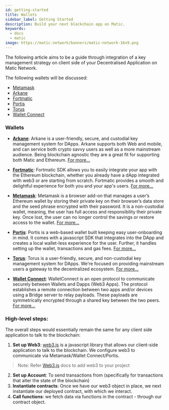 ```yaml
---
id: getting-started
title: Wallets
sidebar_label: Getting Started
description: Build your next blockchain app on Matic.
keywords:
  - docs
  - matic
image: https://matic.network/banners/matic-network-16x9.png 
---
```


The following article aims to be a guide through integration of a key management strategy on client side of your Decentralised Application on Matic Network.

The following wallets will be discussed:

- [Metamask](metamask)
- [Arkane](arkane/intro)
- [Fortmatic](fortmatic)
- [Portis](portis)
- [Torus](torus)
- [Wallet Connect](walletconnect)

### Wallets

* [**Arkane**](https://arkane.network/): Arkane is a user-friendly, secure, and custodial key management system for DApps. Arkane supports both Web and mobile, and can service both crypto savvy users as well as a more mainstream audience. Being blockchain agnostic they are a great fit for supporting both Matic and Ethereum. [For more...](arkane/intro)

* [**Fortmatic**](https://fortmatic.com/): Fortmatic SDK allows you to easily integrate your app with the Ethereum blockchain, whether you already have a dApp integrated with web3 or are starting from scratch. Fortmatic provides a smooth and delightful experience for both you and your app's users. [For more...](fortmatic)

* [**Metamask**](https://metamask.io/): Metamask is a browser add-on that manages a user’s Ethereum wallet by storing their private key on their browser’s data store and the seed phrase encrypted with their password. It is a non-custodial wallet, meaning, the user has full access and responsibility their private key. Once lost, the user can no longer control the savings or restore access to the wallet. [For more...](metamask)

* [**Portis**](https://www.portis.io/): Portis is a web-based wallet built keeping easy user-onboarding in mind. It comes with a javascript SDK that integrates into the DApp and creates a local wallet-less experience for the user. Further, it handles setting up the wallet, transactions and gas fees. [For more...](portis)

* [**Torus**](https://toruswallet.io/): Torus is a user-friendly, secure, and non-custodial key management system for DApps. We're focused on providing mainstream users a gateway to the decentralized ecosystem. [For more...](torus)

* [**Wallet Connect**](https://walletconnect.org/): WalletConnect is an open protocol to communicate securely between Wallets and Dapps (Web3 Apps). The protocol establishes a remote connection between two apps and/or devices using a Bridge server to relay payloads. These payloads are symmetrically encrypted through a shared key between the two peers. [For more...](walletconnect)


### High-level steps:

The overall steps would essentially remain the same for any client side application to talk to the blockchain:
 
1. **Set up Web3**: [web3.js](https://web3js.readthedocs.io/) is a javascript library that allows our client-side application to talk to the blockchain. We configure web3 to communicate via Metamask/Wallet Connect/Portis. 
> Note: Refer [Web3.js](https://web3js.readthedocs.io/en/v1.2.2/getting-started.html#adding-web3-js) docs to 
add web3 to your project 
2. **Set up Account**: To send transactions from (specifically for transactions that alter the state of the blockchain) 
3. **Instantiate contracts**: Once we have our web3 object in place, we next instantiate our deployed contract, with which we interact. 
4. **Call functions**: we fetch data via functions in the contract - through our contract object.
